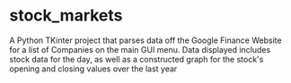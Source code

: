 # stock_markets
A Python TKinter project that parses data off the Google Finance Website for a list of Companies on the main GUI menu. Data displayed includes stock data for the day, as well as a constructed graph for the stock's opening and closing values over the last year
